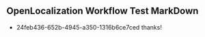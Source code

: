 ## OpenLocalization Workflow Test MarkDown
* 24feb436-652b-4945-a350-1316b6ce7ced thanks!

<!--HONumber=Aug16_HO1-->


